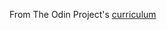 From The Odin Project's [curriculum](http://www.theodinproject.com/courses/html5-and-css3/lessons/building-with-responsive-design)
